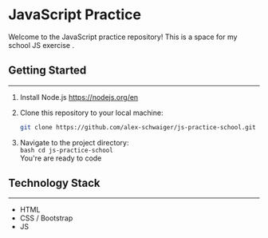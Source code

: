 # JavaScript Practice

Welcome to the JavaScript practice repository! This is a space for my school JS exercise .

## Getting Started

---

1. Install Node.js https://nodejs.org/en
   <br>
2. Clone this repository to your local machine:
   <br>

   ```bash
   git clone https://github.com/alex-schwaiger/js-practice-school.git
   ```

3. Navigate to the project directory:
   <br>
   `bash
    cd js-practice-school
    `
   <br>
   You're are ready to code

## Technology Stack

---

<ul>
  <li>HTML</li>
  <li>CSS / Bootstrap</li>
  <li>JS</li>
</ul>
